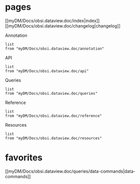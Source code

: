 
# pages

[[myDM/Docs/obsi.dataview.doc/index|index]]
[[myDM/Docs/obsi.dataview.doc/changelog|changelog]]

Annotation
```dataview
list
from "myDM/Docs/obsi.dataview.doc/annotation"

```

API
```dataview
list
from "myDM/Docs/obsi.dataview.doc/api"

```
Queries
```dataview
list
from "myDM/Docs/obsi.dataview.doc/queries"

```

Reference
```dataview
list
from "myDM/Docs/obsi.dataview.doc/reference"

```

Resources
```dataview
list
from "myDM/Docs/obsi.dataview.doc/resources"

```



# favorites
[[myDM/Docs/obsi.dataview.doc/queries/data-commands|data-commands]]
